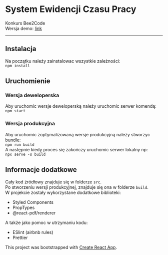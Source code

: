 # System Ewidencji Czasu Pracy
Konkurs Bee2Code  
Wersja demo: [ link ](https://worktime-manager.netlify.com)

----


## Instalacja
Na początku należy zainstalowac wszystkie zależności:  
 `npm install`

## Uruchomienie
### Wersja deweloperska
Aby uruchomic wersje deweloperską należy uruchomic serwer komendą:  
`npm start`

### Wersja produkcyjna
Aby uruchomic zoptymalizowaną wersje produkcyjną należy stworzyc bundle:  
`npm run build`  
A następnie kiedy proces się zakończy uruchomic serwer lokalny np:  
`npx serve -s build`

## Informacje dodatkowe
Cały kod źródłowy znajduje się w folderze `src`.   
Po stworzeniu wersji produkcyjnej, znajduje się ona w folderze `build`.   
W projekcie zostały wykorzystane dodatkowe biblioteki:
 - Styled Components
 - PropTypes
 - @react-pdf/renderer

A także jako pomoc w utrzymaniu kodu:
- ESlint (airbnb rules)
- Prettier


This project was bootstrapped with [Create React App](https://github.com/facebook/create-react-app).